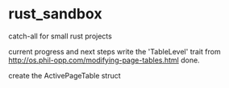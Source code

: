 # rust_sandbox
catch-all for small rust projects

current progress and next steps
write the 'TableLevel' trait from 
http://os.phil-opp.com/modifying-page-tables.html
done. 

create the ActivePageTable struct
